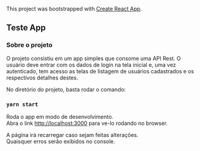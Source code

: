 This project was bootstrapped with [Create React App](https://github.com/facebook/create-react-app).

## Teste App

### Sobre o projeto

O projeto consistiu em um app simples que consome uma API Rest. O usuário deve entrar com os dados
de login na tela inicial e, uma vez autenticado, tem acesso as telas de listagem de usuários cadastrados
e os respectivos detalhes destes.

No diretório do projeto, basta rodar o comando:

### `yarn start`

Roda o app em modo de desenvolvimento.<br />
Abra o link [http://localhost:3000](http://localhost:3000) para ve-lo rodando no browser.

A página irá recarregar caso sejam feitas alterações.<br />
Quaisquer erros serão exibidos no console.

